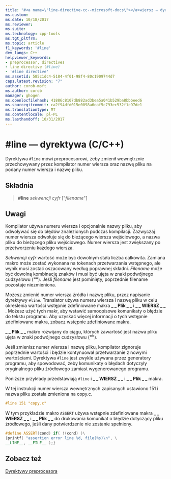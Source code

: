 ```yaml
---
title: "#<a name=\"line-directive-cc--microsoft-docs\"></a>wiersz — dyrektywa (C/C++) | Dokumentacja firmy Microsoft"
ms.custom: 
ms.date: 10/18/2017
ms.reviewer: 
ms.suite: 
ms.technology: cpp-tools
ms.tgt_pltfrm: 
ms.topic: article
f1_keywords: '#line'
dev_langs: C++
helpviewer_keywords:
- preprocessor, directives
- line directive (#line)
- '#line directive'
ms.assetid: 585c1dc4-5184-4f01-98f4-80c1909744d7
caps.latest.revision: "7"
author: corob-msft
ms.author: corob
manager: ghogen
ms.openlocfilehash: 41886c8107db882ad3bea5a041b529ba8bbbeed6
ms.sourcegitcommit: ca2f94dfd015e0098a6eaf5c793ec532f1c97de1
ms.translationtype: MT
ms.contentlocale: pl-PL
ms.lasthandoff: 10/31/2017
---
```

# <a name="line-directive-cc"></a>#line — dyrektywa (C/C++)

Dyrektywa `#line` mówi preprocesorowi, żeby zmienił wewnętrznie przechowywany przez kompilator numer wiersza oraz nazwę pliku na podany numer wiersza i nazwę pliku.

## <a name="syntax"></a>Składnia

> **#line** *sekwencji cyfr* ["*filename*"]

## <a name="remarks"></a>Uwagi

Kompilator używa numeru wiersza i opcjonalnie nazwy pliku, aby odwoływać się do błędów znalezionych podczas kompilacji. Zazwyczaj numer wiersza odwołuje się do bieżącego wiersza wejściowego, a nazwa pliku do bieżącego pliku wejściowego. Numer wiersza jest zwiększany po przetworzeniu każdego wiersza.

*Sekwencji cyfr* wartość może być dowolnym stała liczba całkowita. Zamiana makro może zostać wykonana na tokenach przetwarzania wstępnego, ale wynik musi zostać oszacowany według poprawnej składni. *Filename* może być dowolną kombinację znaków i musi być ujęta w znaki podwójnego cudzysłowu (**""**). Jeśli *filename* jest pominięty, poprzednie filename pozostaje niezmieniona.

Możesz zmienić numer wiersza źródła i nazwę pliku, przez napisanie dyrektywy `#line`. Translator używa numeru wiersza i nazwę pliku w celu określenia wartości wstępnie zdefiniowane makra **&#95; &#95; Plik &#95; &#95;**  i **&#95; &#95; WIERSZ &#95; &#95;** . Możesz użyć tych makr, aby wstawić samoopisowe komunikaty o błędzie do tekstu programu. Aby uzyskać więcej informacji o tych wstępnie zdefiniowane makra, zobacz [wstępnie zdefiniowane makra](../preprocessor/predefined-macros.md).

**&#95; &#95; Plik &#95; &#95;**  makro rozwijany do ciągu, których zawartość jest nazwa pliku ujęta w znaki podwójnego cudzysłowu (**""**).

Jeśli zmienisz numer wiersza i nazwę pliku, kompilator zignoruje poprzednie wartości i będzie kontynuował przetwarzanie z nowymi wartościami. Dyrektywa `#line` jest zwykle używana przez generatory programu, aby spowodować, żeby komunikaty o błędach dotyczyły oryginalnego pliku źródłowego zamiast wygenerowanego programu.

Poniższe przykłady przedstawiają `#line` i **&#95; &#95; WIERSZ &#95; &#95;**  i **&#95; &#95; Plik &#95; &#95;**  makra.

W tej instrukcji numer wiersza wewnętrznych zapisanych ustawiono 151 i nazwa pliku została zmieniona na copy.c.

```cpp
#line 151 "copy.c"
```

 W tym przykładzie makro `ASSERT` używa wstępnie zdefiniowane makra **&#95; &#95; WIERSZ &#95; &#95;**  i **&#95; &#95; Plik &#95; &#95;**  do drukowania komunikat o błędzie dotyczący pliku źródłowego, jeśli dany potwierdzenie nie zostanie spełniony.

```cpp
#define ASSERT(cond) if( !(cond) )\
{printf( "assertion error line %d, file(%s)\n", \
__LINE__, __FILE__ );}
```

## <a name="see-also"></a>Zobacz też

[Dyrektywy preprocesora](../preprocessor/preprocessor-directives.md)